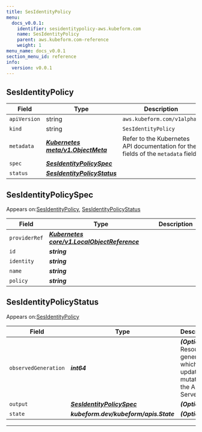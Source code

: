 ```yaml
---
title: SesIdentityPolicy
menu:
  docs_v0.0.1:
    identifier: sesidentitypolicy-aws.kubeform.com
    name: SesIdentityPolicy
    parent: aws.kubeform.com-reference
    weight: 1
menu_name: docs_v0.0.1
section_menu_id: reference
info:
  version: v0.0.1
---
```


## SesIdentityPolicy
| Field | Type | Description |
| ------ | ----- | ----------- |
| `apiVersion` | string | `aws.kubeform.com/v1alpha1` |
|    `kind` | string | `SesIdentityPolicy` |
| `metadata` | ***[Kubernetes meta/v1.ObjectMeta](https://kubernetes.io/docs/reference/generated/kubernetes-api/v1.13/#objectmeta-v1-meta)***|Refer to the Kubernetes API documentation for the fields of the `metadata` field.|
| `spec` | ***[SesIdentityPolicySpec](#sesidentitypolicyspec)***||
| `status` | ***[SesIdentityPolicyStatus](#sesidentitypolicystatus)***||
## SesIdentityPolicySpec

Appears on:[SesIdentityPolicy](#sesidentitypolicy), [SesIdentityPolicyStatus](#sesidentitypolicystatus)

| Field | Type | Description |
| ------ | ----- | ----------- |
| `providerRef` | ***[Kubernetes core/v1.LocalObjectReference](https://kubernetes.io/docs/reference/generated/kubernetes-api/v1.13/#localobjectreference-v1-core)***||
| `id` | ***string***||
| `identity` | ***string***||
| `name` | ***string***||
| `policy` | ***string***||
## SesIdentityPolicyStatus

Appears on:[SesIdentityPolicy](#sesidentitypolicy)

| Field | Type | Description |
| ------ | ----- | ----------- |
| `observedGeneration` | ***int64***| ***(Optional)*** Resource generation, which is updated on mutation by the API Server.|
| `output` | ***[SesIdentityPolicySpec](#sesidentitypolicyspec)***| ***(Optional)*** |
| `state` | ***kubeform.dev/kubeform/apis.State***| ***(Optional)*** |
---
